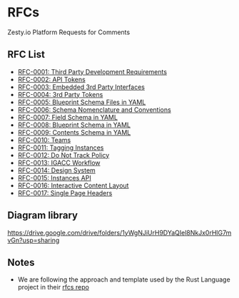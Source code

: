 # RFCs
Zesty.io Platform Requests for Comments

## RFC List

* [RFC-0001: Third Party Development Requirements](text/rfc-0001-third-party-development-requirements.md)
* [RFC-0002: API Tokens](text/rfc-0002-api-tokens.md)
* [RFC-0003: Embedded 3rd Party Interfaces](text/rfc-0003-embedded-3rd-party-interfaces.md)
* [RFC-0004: 3rd Party Tokens](text/rfc-0004-3rd-party-tokens.md)
* [RFC-0005: Blueprint Schema Files in YAML](text/rfc-0005-template-schema-files-blueprints-in-YAML.md)
* [RFC-0006: Schema Nomenclature and Conventions](text/rfc-0006-schema-nomenclature-and-conventions.md)
* [RFC-0007: Field Schema in YAML](text/rfc-0007-field-schema-in-YAML.md)
* [RFC-0008: Blueprint Schema in YAML](text/rfc-0008-blueprint-schema-in-YAML.md)
* [RFC-0009: Contents Schema in YAML](text/rfc-0009-contents-schema-in-YAML.md)
* [RFC-0010: Teams](text/rfc-0010-teams.md)
* [RFC-0011: Tagging Instances](text/rfc-0011-tags.md)
* [RFC-0012: Do Not Track Policy](text/rfc-0012-do-not-track-policy.md)
* [RFC-0013: IGACC Workflow](text/rfc-0013-igacc-workflow.md)
* [RFC-0014: Design System](text/rfc-0014-designsystem.md)
* [RFC-0015: Instances API](text/rfc-0015-instances-api.md)
* [RFC-0016: Interactive Content Layout](text/rfc-0016-interactive-content-layout.md)
* [RFC-0017: Single Page Headers](text/rfc-0017-single-page-headers.md)

## Diagram library

https://drive.google.com/drive/folders/1yWgNJiUrH9DYaQIel8NkJx0rHlG7mvGn?usp=sharing

## Notes

* We are following the approach and template used by the Rust Language project in their [rfcs repo](https://github.com/rust-lang/rfcs)
